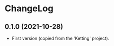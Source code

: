 ChangeLog
=========

0.1.0 (2021-10-28)
------------------

* First version (copied from the 'Ketting' project).
